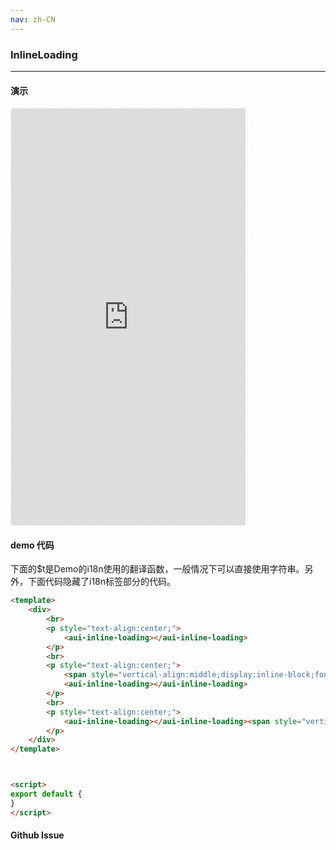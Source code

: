 ```yaml
---
nav: zh-CN
---
```



### InlineLoading

---

#### 演示

 <div style="width:377px;height:667px;display:inline-block;border:1px dashed #ececec;border-radius:5px;overflow:hidden;">
   <iframe src="http://192.9.200.185:50003/aui-m/#/component/inline-loading" width="375" height="667" border="0" frameborder="0"></iframe>
 </div>

#### demo 代码

<p class="tip">下面的$t是Demo的i18n使用的翻译函数，一般情况下可以直接使用字符串。另外，下面代码隐藏了i18n标签部分的代码。</p>

``` html
<template>
    <div>
        <br>
        <p style="text-align:center;">
            <aui-inline-loading></aui-inline-loading>
        </p>
        <br>
        <p style="text-align:center;">
            <span style="vertical-align:middle;display:inline-block;font-size:14px;">{{ $t('loading') }}&nbsp;&nbsp;</span>
            <aui-inline-loading></aui-inline-loading>
        </p>
        <br>
        <p style="text-align:center;">
            <aui-inline-loading></aui-inline-loading><span style="vertical-align:middle;display:inline-block;font-size:14px;">&nbsp;&nbsp;{{ $t('loading') }}</span>
        </p>
    </div>
</template>



<script>
export default {
}
</script>

```


#### Github Issue